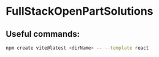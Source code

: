 # FullStackOpenPartSolutions

## Useful commands:

```sh
npm create vite@latest <dirName> -- --template react
```